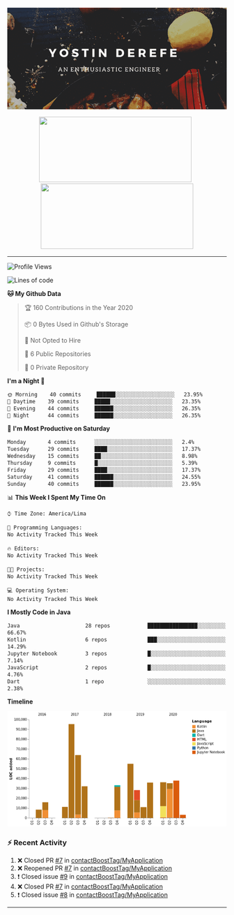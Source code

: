<!-- https://www.canva.com/folder/all-designs -->
<p align='center'><img src="https://raw.githubusercontent.com/contactBoostTag/contactBoostTag/master/An%20enthusiastic%20engineer.png" alt="banner" /></p>
<p align='center'>
  <a href="#"><img src="https://github-readme-stats.vercel.app/api?username=contactBoostTag&show_icons=true&count_private=true&theme=dark" width="350" height="150"></a>&nbsp;&nbsp;
  <a href="#"><img src="https://github-readme-stats.vercel.app/api/top-langs/?username=contactBoostTag&layout=compact&theme=dark" width="350" height="150"></a>
  
</p>

---
<!--START_SECTION:waka-->
![Profile Views](http://img.shields.io/badge/Profile%20Views-140-blue)

![Lines of code](https://img.shields.io/badge/From%20Hello%20World%20I%27ve%20Written-124862%20lines%20of%20code-blue)

**🐱 My Github Data** 

> 🏆 160 Contributions in the Year 2020
 > 
> 📦 0 Bytes Used in Github's Storage 
 > 
> 🚫 Not Opted to Hire
 > 
> 📜 6 Public Repositories
 > 
> 🔑 0 Private Repository 
 > 
**I'm a Night 🦉** 

```text
🌞 Morning    40 commits     ██████░░░░░░░░░░░░░░░░░░░   23.95% 
🌆 Daytime    39 commits     █████░░░░░░░░░░░░░░░░░░░░   23.35% 
🌃 Evening    44 commits     ██████░░░░░░░░░░░░░░░░░░░   26.35% 
🌙 Night      44 commits     ██████░░░░░░░░░░░░░░░░░░░   26.35%

```
📅 **I'm Most Productive on Saturday** 

```text
Monday       4 commits      ░░░░░░░░░░░░░░░░░░░░░░░░░   2.4% 
Tuesday      29 commits     ████░░░░░░░░░░░░░░░░░░░░░   17.37% 
Wednesday    15 commits     ██░░░░░░░░░░░░░░░░░░░░░░░   8.98% 
Thursday     9 commits      █░░░░░░░░░░░░░░░░░░░░░░░░   5.39% 
Friday       29 commits     ████░░░░░░░░░░░░░░░░░░░░░   17.37% 
Saturday     41 commits     ██████░░░░░░░░░░░░░░░░░░░   24.55% 
Sunday       40 commits     ██████░░░░░░░░░░░░░░░░░░░   23.95%

```


📊 **This Week I Spent My Time On** 

```text
⌚︎ Time Zone: America/Lima

💬 Programming Languages: 
No Activity Tracked This Week

🔥 Editors: 
No Activity Tracked This Week

🐱‍💻 Projects: 
No Activity Tracked This Week

💻 Operating System: 
No Activity Tracked This Week

```

**I Mostly Code in Java** 

```text
Java                     28 repos            ████████████████░░░░░░░░░   66.67% 
Kotlin                   6 repos             ███░░░░░░░░░░░░░░░░░░░░░░   14.29% 
Jupyter Notebook         3 repos             █░░░░░░░░░░░░░░░░░░░░░░░░   7.14% 
JavaScript               2 repos             █░░░░░░░░░░░░░░░░░░░░░░░░   4.76% 
Dart                     1 repo              ░░░░░░░░░░░░░░░░░░░░░░░░░   2.38%

```


**Timeline**

![Chart not found](https://github.com/contactBoostTag/contactBoostTag/blob/master/charts/bar_graph.png) 


<!--END_SECTION:waka-->

### :zap: Recent Activity

<!--START_SECTION:activity-->
1. ❌ Closed PR [#7](https://github.com/contactBoostTag/MyApplication/pull/7) in [contactBoostTag/MyApplication](https://github.com/contactBoostTag/MyApplication)
2. ❌ Reopened PR [#7](https://github.com/contactBoostTag/MyApplication/pull/7) in [contactBoostTag/MyApplication](https://github.com/contactBoostTag/MyApplication)
3. ❗️ Closed issue [#9](https://github.com/contactBoostTag/MyApplication/issues/9) in [contactBoostTag/MyApplication](https://github.com/contactBoostTag/MyApplication)
4. ❌ Closed PR [#7](https://github.com/contactBoostTag/MyApplication/pull/7) in [contactBoostTag/MyApplication](https://github.com/contactBoostTag/MyApplication)
5. ❗️ Closed issue [#8](https://github.com/contactBoostTag/MyApplication/issues/8) in [contactBoostTag/MyApplication](https://github.com/contactBoostTag/MyApplication)
<!--END_SECTION:activity-->
---
